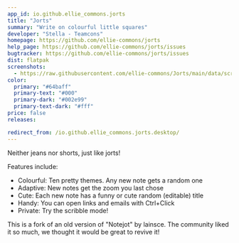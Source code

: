 ```yaml
---
app_id: io.github.ellie_commons.jorts
title: "Jorts"
summary: "Write on colourful little squares"
developer: "Stella - Teamcons"
homepage: https://github.com/ellie-commons/jorts
help_page: https://github.com/ellie-commons/jorts/issues
bugtracker: https://github.com/ellie-commons/jorts/issues
dist: flatpak
screenshots:
  - https://raw.githubusercontent.com/ellie-commons/Jorts/main/data/screenshots/default.png
color:
  primary: "#64baff"
  primary-text: "#000"
  primary-dark: "#002e99"
  primary-text-dark: "#fff"
price: false
releases:

redirect_from: /io.github.ellie_commons.jorts.desktop/
---
```


<p>Neither jeans nor shorts, just like jorts!</p>
<p>Features include:</p>
<ul>
<li>Colourful: Ten pretty themes. Any new note gets a random one</li>
<li>Adaptive: New notes get the zoom you last chose</li>
<li>Cute: Each new note has a funny or cute random (editable) title</li>
<li>Handy: You can open links and emails with Ctrl+Click</li>
<li>Private: Try the scribble mode!</li>
</ul>
<p>This is a fork of an old version of "Notejot" by lainsce. The community liked it so much, we thought it would be great to revive it!</p>